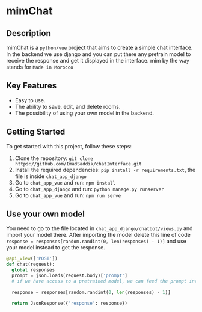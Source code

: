 # mimChat

## Description
mimChat is a `python/vue` project that aims to create a simple chat interface. In the backend we use django and you can put there any pretrain model to receive the response and get it displayed in the interface. mim by the way stands for `Made in Morocco`

## Key Features
- Easy to use.
- The ability to save, edit, and delete rooms.
- The possibility of using your own model in the backend.

## Getting Started
To get started with this project, follow these steps:

1. Clone the repository: `git clone https://github.com/ImadSaddik/chatInterface.git`
2. Install the required dependencies: `pip install -r requirements.txt`, the file is inside `chat_app_django`
3. Go to `chat_app_vue` and run: `npm install`
4. Go to `chat_app_django` and run: `python manage.py runserver`
5. Go to `chat_app_vue` and run: `npm run serve`


## Use your own model
You need to go to the file located in `chat_app_django/chatbot/views.py` and import your model there. After importing the model delete this line of code `response = responses[random.randint(0, len(responses) - 1)]` and use your model instead to get the response.

```python
@api_view(['POST'])
def chat(request):
  global responses
  prompt = json.loads(request.body)['prompt']
  # if we have access to a pretrained model, we can feed the prompt into the model and get a response
  
  response = responses[random.randint(0, len(responses) - 1)]
  
  return JsonResponse({'response': response})
```
